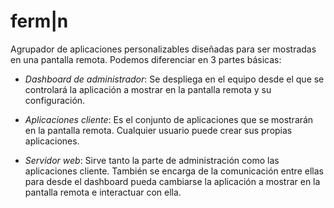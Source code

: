 # ferm|n

Agrupador de aplicaciones personalizables diseñadas para ser mostradas en una pantalla remota. Podemos diferenciar en 3 partes básicas:

* *Dashboard de administrador*: Se despliega en el equipo desde el que se controlará la aplicación a mostrar en la pantalla remota y su configuración.

* *Aplicaciones cliente*: Es el conjunto de aplicaciones que se mostrarán en la pantalla remota. Cualquier usuario puede crear sus propias aplicaciones.

* *Servidor web*: Sirve tanto la parte de administración como las aplicaciones cliente. También se encarga de la comunicación entre ellas para desde el dashboard pueda cambiarse la aplicación a mostrar en la pantalla remota e interactuar con ella.
